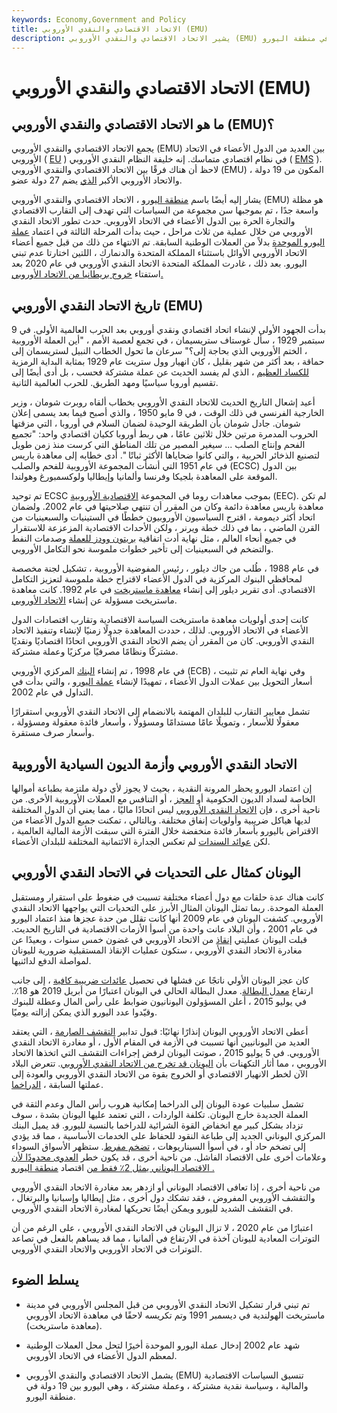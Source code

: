 ```yaml
---
keywords: Economy,Government and Policy
title: الاتحاد الاقتصادي والنقدي الأوروبي (EMU)
description: يشير الاتحاد الاقتصادي والنقدي الأوروبي (EMU) إلى جميع البلدان التي تبنت اتفاقية تجارة حرة ونقدية في منطقة اليورو.
---
```


# الاتحاد الاقتصادي والنقدي الأوروبي (EMU)
## ما هو الاتحاد الاقتصادي والنقدي الأوروبي (EMU)؟

يجمع الاتحاد الاقتصادي والنقدي الأوروبي (EMU) بين العديد من الدول الأعضاء في الاتحاد الأوروبي ( [EU](/europeanunion) ) في نظام اقتصادي متماسك. إنه خليفة النظام النقدي الأوروبي ( [EMS](/ems) ). لاحظ أن هناك فرقًا بين الاتحاد الاقتصادي والنقدي الأوروبي (EMU) المكون من 19 دولة ، والاتحاد الأوروبي الأكبر [الذي](/europeanunion) يضم 27 دولة عضو.

يشار إليه أيضًا باسم [منطقة اليورو](/eurozone) ، الاتحاد الاقتصادي والنقدي الأوروبي (EMU) هو مظلة واسعة جدًا ، تم بموجبها سن مجموعة من السياسات التي تهدف إلى التقارب الاقتصادي والتجارة الحرة بين الدول الأعضاء في الاتحاد الأوروبي. حدث تطور الاتحاد النقدي الأوروبي من خلال عملية من ثلاث مراحل ، حيث بدأت المرحلة الثالثة في اعتماد [عملة اليورو الموحدة](/euro) بدلاً من العملات الوطنية السابقة. تم الانتهاء من ذلك من قبل جميع أعضاء الاتحاد الأوروبي الأوائل باستثناء المملكة المتحدة والدنمارك ، اللتين اختارتا عدم تبني اليورو. بعد ذلك ، غادرت المملكة المتحدة الاتحاد النقدي الأوروبي في عام 2020 بعد استفتاء [خروج بريطانيا من الاتحاد الأوروبي.](/brexit)

## تاريخ الاتحاد النقدي الأوروبي (EMU)

بدأت الجهود الأولى لإنشاء اتحاد اقتصادي ونقدي أوروبي بعد الحرب العالمية الأولى. في 9 سبتمبر 1929 ، سأل غوستاف ستريسيمان ، في تجمع لعصبة الأمم ، "أين العملة الأوروبية ، الختم الأوروبي الذي بحاجة إلى؟" سرعان ما تحول الخطاب النبيل لستريسمان إلى حماقة ، بعد أكثر من شهر بقليل ، كان انهيار وول ستريت عام 1929 بمثابة البداية الرمزية [للكساد العظيم](/great_depression) ، الذي لم يفسد الحديث عن عملة مشتركة فحسب ، بل أدى أيضًا إلى تقسيم أوروبا سياسيًا ومهد الطريق. للحرب العالمية الثانية.

أعيد إشعال التاريخ الحديث للاتحاد النقدي الأوروبي بخطاب ألقاه روبرت شومان ، وزير الخارجية الفرنسي في ذلك الوقت ، في 9 مايو 1950 ، والذي أصبح فيما بعد يسمى إعلان شومان. جادل شومان بأن الطريقة الوحيدة لضمان السلام في أوروبا ، التي مزقتها الحروب المدمرة مرتين خلال ثلاثين عامًا ، هي ربط أوروبا ككيان اقتصادي واحد: "تجميع الفحم وإنتاج الصلب ... سيغير المصير من تلك المناطق التي كرست منذ زمن طويل لتصنيع الذخائر الحربية ، والتي كانوا ضحاياها الأكثر ثباتًا ". أدى خطابه إلى معاهدة باريس في عام 1951 التي أنشأت المجموعة الأوروبية للفحم والصلب (ECSC) بين الدول الموقعة على المعاهدة بلجيكا وفرنسا وألمانيا وإيطاليا ولوكسمبورغ وهولندا.

تم توحيد ECSC بموجب معاهدات روما في المجموعة [الاقتصادية الأوروبية](/european-community) (EEC). لم تكن معاهدة باريس معاهدة دائمة وكان من المقرر أن تنتهي صلاحيتها في عام 2002. ولضمان اتحاد أكثر ديمومة ، اقترح السياسيون الأوروبيون خططًا في الستينيات والسبعينيات من القرن الماضي ، بما في ذلك خطة ويرنر ، ولكن الأحداث الاقتصادية المزعزعة للاستقرار في جميع أنحاء العالم ، مثل نهاية أدت اتفاقية [بريتون وودز للعملة](/brettonwoodsagreement) وصدمات النفط والتضخم في السبعينيات إلى تأخير خطوات ملموسة نحو التكامل الأوروبي.

في عام 1988 ، طُلب من جاك ديلور ، رئيس المفوضية الأوروبية ، تشكيل لجنة مخصصة لمحافظي البنوك المركزية في الدول الأعضاء لاقتراح خطة ملموسة لتعزيز التكامل الاقتصادي. أدى تقرير ديلور إلى إنشاء [معاهدة ماستريخت](/maastricht-treaty) في عام 1992. كانت معاهدة ماستريخت مسؤولة عن إنشاء [الاتحاد الأوروبي](/europeanunion).

كانت إحدى أولويات معاهدة ماستريخت السياسة الاقتصادية وتقارب اقتصادات الدول الأعضاء في الاتحاد الأوروبي. لذلك ، حددت المعاهدة جدولًا زمنيًا لإنشاء وتنفيذ الاتحاد النقدي الأوروبي. كان من المقرر أن يضم الاتحاد النقدي الأوروبي اتحادًا اقتصاديًا ونقديًا مشتركًا ونظامًا مصرفيًا مركزيًا وعملة مشتركة.

في عام 1998 ، تم إنشاء [البنك](/europeancentralbank) المركزي الأوروبي (ECB) ، وفي نهاية العام تم تثبيت أسعار التحويل بين عملات الدول الأعضاء ، تمهيدًا لإنشاء [عملة اليورو](/euro) ، والتي بدأت في التداول في عام 2002.

تشمل معايير التقارب للبلدان المهتمة بالانضمام إلى الاتحاد النقدي الأوروبي استقرارًا معقولًا للأسعار ، وتمويلًا عامًا مستدامًا ومسؤولًا ، وأسعار فائدة معقولة ومسؤولة ، وأسعار صرف مستقرة.

## الاتحاد النقدي الأوروبي وأزمة الديون السيادية الأوروبية

إن اعتماد اليورو يحظر المرونة النقدية ، بحيث لا يجوز لأي دولة ملتزمة بطباعة أموالها الخاصة لسداد الديون الحكومية أو [العجز](/deficit) ، أو التنافس مع العملات الأوروبية الأخرى. من ناحية أخرى ، فإن [الاتحاد النقدي الأوروبي](/currency-union) ليس اتحادًا ماليًا ، مما يعني أن الدول المختلفة لديها هياكل ضريبية وأولويات إنفاق مختلفة. وبالتالي ، تمكنت جميع الدول الأعضاء من الاقتراض باليورو بأسعار فائدة منخفضة خلال الفترة التي سبقت الأزمة المالية العالمية ، لكن [عوائد السندات](/bond-yield) لم تعكس الجدارة الائتمانية المختلفة للبلدان الأعضاء.

## اليونان كمثال على التحديات في الاتحاد النقدي الأوروبي

كانت هناك عدة حلقات مع دول أعضاء مختلفة تسببت في ضغوط على استقرار ومستقبل العملة الموحدة. ربما تمثل اليونان المثال الأبرز على التحديات التي يواجهها الاتحاد النقدي الأوروبي. كشفت اليونان في عام 2009 أنها كانت تقلل من حدة عجزها منذ اعتماد اليورو في عام 2001 ، وأن البلاد عانت واحدة من أسوأ الأزمات الاقتصادية في التاريخ الحديث. قبلت اليونان عمليتي [إنقاذ](/bailout) من الاتحاد الأوروبي في غضون خمس سنوات ، وبعيدًا عن مغادرة الاتحاد النقدي الأوروبي ، ستكون عمليات الإنقاذ المستقبلية ضرورية لليونان لمواصلة الدفع لدائنيها.

كان عجز اليونان الأولي ناتجًا عن فشلها في تحصيل [عائدات ضريبية كافية](/taxes) ، إلى جانب ارتفاع [معدل البطالة](/unemploymentrate). معدل البطالة الحالي في اليونان اعتبارًا من أبريل 2019 هو 18٪. في يوليو 2015 ، أعلن المسؤولون اليونانيون ضوابط على رأس المال وعطلة للبنوك وقيّدوا عدد اليورو الذي يمكن إزالته يوميًا.

أعطى الاتحاد الأوروبي اليونان إنذارًا نهائيًا: قبول تدابير [التقشف الصارمة](/austerity) ، التي يعتقد العديد من اليونانيين أنها تسببت في الأزمة في المقام الأول ، أو مغادرة الاتحاد النقدي الأوروبي. في 5 يوليو 2015 ، صوتت اليونان لرفض إجراءات التقشف التي اتخذها الاتحاد الأوروبي ، مما أثار التكهنات بأن [اليونان قد تخرج من الاتحاد النقدي الأوروبي](/grexit). تتعرض البلاد الآن لخطر الانهيار الاقتصادي أو الخروج بقوة من الاتحاد النقدي الأوروبي والعودة إلى عملتها السابقة ، [الدراخما](/greek-drachma).

تشمل سلبيات عودة اليونان إلى الدراخما إمكانية هروب رأس المال وعدم الثقة في العملة الجديدة خارج اليونان. تكلفة الواردات ، التي تعتمد عليها اليونان بشدة ، سوف تزداد بشكل كبير مع انخفاض القوة الشرائية للدراخما بالنسبة لليورو. قد يميل البنك المركزي اليوناني الجديد إلى طباعة النقود للحفاظ على الخدمات الأساسية ، مما قد يؤدي إلى تضخم حاد أو ، في أسوأ السيناريوهات ، [تضخم مفرط](/hyperinflation). ستظهر الأسواق السوداء وعلامات أخرى على الاقتصاد الفاشل. من ناحية أخرى ، قد يكون خطر [العدوى محدودًا لأن الاقتصاد اليوناني يمثل 2٪ فقط من](/contagion) اقتصاد [منطقة اليورو .](/eurozone)

من ناحية أخرى ، إذا تعافى الاقتصاد اليوناني أو ازدهر بعد مغادرة الاتحاد النقدي الأوروبي والتقشف الأوروبي المفروض ، فقد تشكك دول أخرى ، مثل إيطاليا وإسبانيا والبرتغال ، في التقشف الشديد لليورو ويمكن أيضًا تحريكها لمغادرة الاتحاد النقدي الأوروبي.

اعتبارًا من عام 2020 ، لا تزال اليونان في الاتحاد النقدي الأوروبي ، على الرغم من أن التوترات المعادية لليونان آخذة في الارتفاع في ألمانيا ، مما قد يساهم بالفعل في تصاعد التوترات في الاتحاد الأوروبي والاتحاد النقدي الأوروبي.

## يسلط الضوء

- تم تبني قرار تشكيل الاتحاد النقدي الأوروبي من قبل المجلس الأوروبي في مدينة ماستريخت الهولندية في ديسمبر 1991 وتم تكريسه لاحقًا في معاهدة الاتحاد الأوروبي (معاهدة ماستريخت).

- شهد عام 2002 إدخال عملة اليورو الموحدة أخيرًا لتحل محل العملات الوطنية لمعظم الدول الأعضاء في الاتحاد الأوروبي.

- يشمل الاتحاد الاقتصادي والنقدي الأوروبي (EMU) تنسيق السياسات الاقتصادية والمالية ، وسياسة نقدية مشتركة ، وعملة مشتركة ، وهي اليورو بين 19 دولة في منطقة اليورو.

